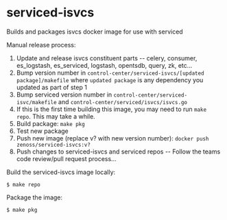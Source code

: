 serviced-isvcs
==============

Builds and packages isvcs docker image for use with serviced


Manual release process:

1. Update and release isvcs constituent parts -- celery, consumer, es_logstash, es_serviced, logstash, opentsdb, query, zk, etc...
2. Bump version number in `control-center/serviced-isvcs/[updated package]/makefile` where `updated package` is any dependency you updated as part of step 1
2. Bump serviced version number in `control-center/serviced-isvc/makefile` and `control-center/serviced/isvcs/isvcs.go`
3. If this is the first time building this image, you may need to run `make repo`. This may take a while.
4. Build package: `make pkg`
4. Test new package
5. Push new image (replace v? with new version number): `docker push zenoss/serviced-isvcs:v?`
6. Push changes to serviced-isvcs and serviced repos -- Follow the teams code review/pull request process...

Build the serviced-isvcs image locally:
```
$ make repo
```

Package the image:
```
$ make pkg
```
